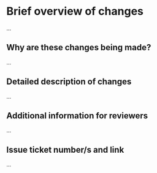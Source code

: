 <!-- 
Hey, thanks for raising a PR! We're excited to see what you've done!
To help us review the changes, please complete each section in this template by replacing '...' with details to help the reviewers of this pull request. 
-->

# Brief overview of changes

...

## Why are these changes being made?

...

## Detailed description of changes

...

## Additional information for reviewers

...

## Issue ticket number/s and link

...